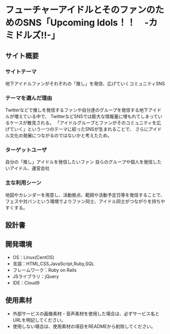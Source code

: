 # フューチャーアイドルとそのファンのためのSNS「Upcoming Idols！！　-カミドルズ!!-」

## サイト概要
### サイトテーマ
地下アイドルファンがそれぞれの「推し」を発信、広げていくコミュニティSNS

### テーマを選んだ理由
Twitterなどで推しを発信するファンや自分達のグループを発信する地下アイドルが増えている中で、
TwitterなどSNSでは膨大な情報量に埋もれてしまっているケースが散見される。
「アイドルグループとファンがそのコミュニティを広げていく」という一つのテーマに絞ったSNSが生まれることで、
さらにアイドル文化の発展につながるのではないかと考えたため。

### ターゲットユーザ
自分の「推し」アイドルを発信したいファン
自らのグループや個人を発信したいアイドル、運営会社

### 主な利用シーン
地図やカレンダーを用意し、活動拠点、範囲や活動予定日等を発信することで、
フェスや対バンという環境でよりファン同士、アイドル同士がつながりを持ちやすくする。

## 設計書


## 開発環境
- OS：Linux(CentOS)
- 言語：HTML,CSS,JavaScript,Ruby,SQL
- フレームワーク：Ruby on Rails
- JSライブラリ：jQuery
- IDE：Cloud9

## 使用素材
- 外部サービスの画像素材・音声素材を使用した場合は、必ずサービス名とURLを明記してください。
- 使用しない場合は、使用素材の項目をREADMEから削除してください。